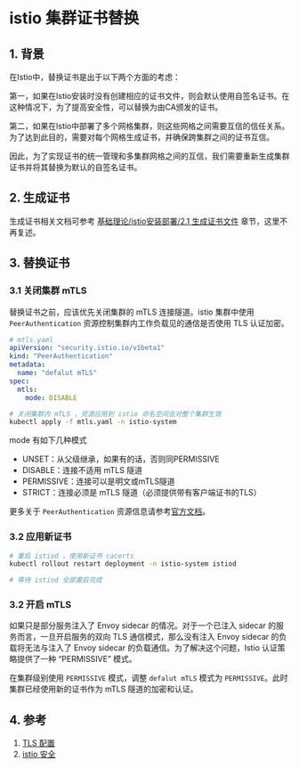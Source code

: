# istio 集群证书替换

## 1. 背景

在Istio中，替换证书是出于以下两个方面的考虑：

第一，如果在Istio安装时没有创建相应的证书文件，则会默认使用自签名证书。在这种情况下，为了提高安全性，可以替换为由CA颁发的证书。

第二，如果在Istio中部署了多个网格集群，则这些网格之间需要互信的信任关系。为了达到此目的，需要对每个网格生成证书，并确保跨集群之间的证书互信。

因此，为了实现证书的统一管理和多集群网格之间的互信，我们需要重新生成集群证书并将其替换为默认的自签名证书。

## 2. 生成证书

生成证书相关文档可参考 [基础理论/istio安装部署/2.1 生成证书文件](https://istio-opt.gitbook.io/istioopt/li-lun-ji-chu/istio-an-zhuang-bu-shu#2.1-sheng-cheng-zheng-shu-wen-jian) 章节，这里不再复述。


## 3. 替换证书

### 3.1 关闭集群 mTLS

替换证书之前，应该优先关闭集群的 mTLS 连接隧道。istio 集群中使用 `PeerAuthentication` 资源控制集群内工作负载见的通信是否使用 TLS 认证加密。

```yaml
# mtls.yaml
apiVersion: "security.istio.io/v1beta1"
kind: "PeerAuthentication"
metadata:
  name: "defalut mTLS"
spec:
  mtls:
    mode: DISABLE
```

```bash
# 关闭集群内 mTLS ，资源应用到 istio 命名空间会对整个集群生效
kubectl apply -f mtls.yaml -n istio-system
```

mode 有如下几种模式
- UNSET：从父级继承，如果有的话，否则同PERMISSIVE
- DISABLE：连接不适用 mTLS 隧道
- PERMISSIVE：连接可以是明文或mTLS隧道
- STRICT：连接必须是 mTLS 隧道（必须提供带有客户端证书的TLS）

更多关于 `PeerAuthentication` 资源信息请参考[官方文档](https://istio.io/latest/docs/reference/config/security/peer_authentication/)。

### 3.2 应用新证书

```bash
# 重启 istiod ，使用新证书 cacerts
kubectl rollout restart deployment -n istio-system istiod

# 等待 istiod 全部重启完成
```

### 3.2 开启 mTLS

如果只是部分服务注入了 Envoy sidecar 的情况。对于一个已注入 sidecar 的服务而言，一旦开启服务的双向 TLS 通信模式，那么没有注入 Envoy sidecar 的负载将无法与注入了 Envoy sidecar 的负载通信。为了解决这个问题，Istio 认证策略提供了一种 “PERMISSIVE” 模式。

在集群级别使用 `PERMISSIVE` 模式，调整 `defalut mTLS` 模式为 `PERMISSIVE`。此时集群已经使用新的证书作为 mTLS 隧道的加密和认证。


## 4. 参考

1. [TLS 配置](https://istio.io/v1.14/docs/tasks/security/authentication/mtls-migration/)
2. [istio 安全](https://istio.io/v1.14/docs/concepts/security/)
